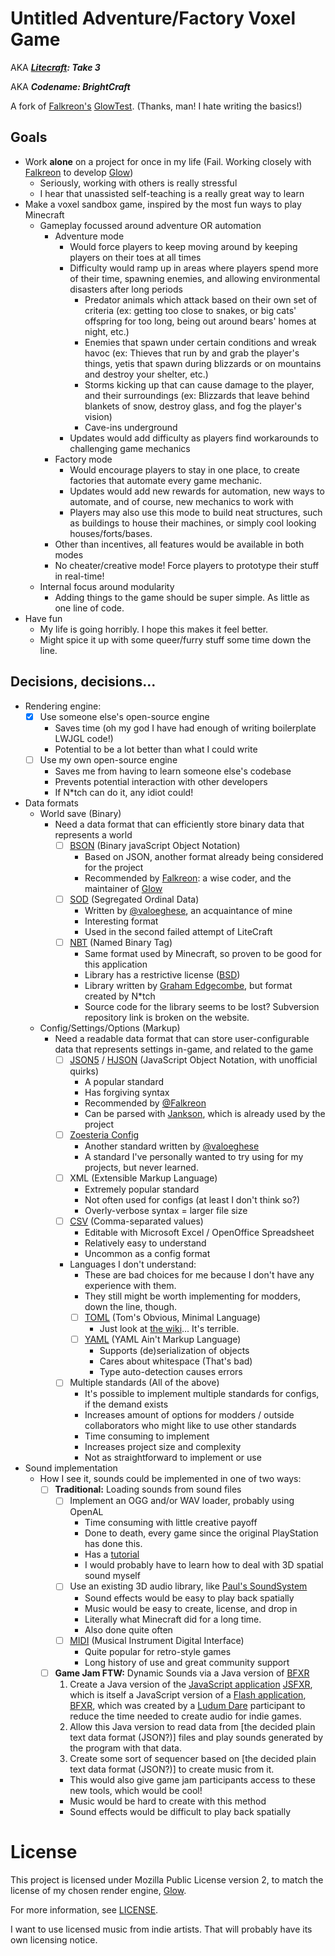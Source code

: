 # Untitled Adventure/Factory Voxel Game

AKA ***[Litecraft](https://github.com/halotroop/LiteCraft): Take 3***

AKA ***Codename: BrightCraft***

A fork of [Falkreon's](https://github.com/falkreon) [GlowTest](https://github.com/falkreon/GlowTest).
(Thanks, man! I hate writing the basics!)

## Goals
 - Work **alone** on a project for once in my life
 (Fail. Working closely with [Falkreon](https://github.com/falkreon)
 to develop [Glow](https://github.com/playsawdust/Glow))
   - Seriously, working with others is really stressful
   - I hear that unassisted self-teaching is a really great way to learn
 - Make a voxel sandbox game, inspired by the most fun ways to play Minecraft
   - Gameplay focussed around adventure OR automation
     - Adventure mode
       - Would force players to keep moving around by keeping players on their toes at all times
       - Difficulty would ramp up in areas where players spend more of their time,
       spawning enemies, and allowing environmental disasters after long periods
         - Predator animals which attack based on their own set of criteria
         (ex: getting too close to snakes, or big cats' offspring for too long,
         being out around bears' homes at night, etc.)
         - Enemies that spawn under certain conditions and wreak havoc
         (ex: Thieves that run by and grab the player's things,
         yetis that spawn during blizzards or on mountains and destroy your shelter, etc.)
         - Storms kicking up that can cause damage to the player, and their surroundings
         (ex: Blizzards that leave behind blankets of snow, destroy glass, and fog the player's vision)
         - Cave-ins underground
       - Updates would add difficulty as players find workarounds to challenging game mechanics
     - Factory mode
       - Would encourage players to stay in one place,
       to create factories that automate every game mechanic.
       - Updates would add new rewards for automation,
       new ways to automate,
       and of course, new mechanics to work with
       - Players may also use this mode to build neat structures, such as buildings to house
       their machines, or simply cool looking houses/forts/bases.
     - Other than incentives, all features would be available in both modes
     - No cheater/creative mode! Force players to prototype their stuff in real-time!
    - Internal focus around modularity
       - Adding things to the game should be super simple. As little as one line of code.
 - Have fun
    - My life is going horribly. I hope this makes it feel better.
    - Might spice it up with some queer/furry stuff some time down the line.

## Decisions, decisions...
 - Rendering engine:
   - [x] Use someone else's open-source engine
     - Saves time (oh my god I have had enough of writing boilerplate LWJGL code!)
     - Potential to be a lot better than what I could write
   - [ ] Use my own open-source engine
     - Saves me from having to learn someone else's codebase
     - Prevents potential interaction with other developers
     - If N*tch can do it, any idiot could!
 - Data formats
   - World save (Binary)
     - Need a data format that can efficiently store binary data that represents a world
       - [ ] [BSON](https://github.com/mongodb/mongo-java-driver) (Binary javaScript Object Notation)
         - Based on JSON, another format already being considered for the project
         - Recommended by [Falkreon](https://github.com/falkreon):
         a wise coder, and the maintainer of [Glow](https://github.com/playsawdust/Glow)
       - [ ] [SOD](https://github.com/valoeghese/SOD-Java) (Segregated Ordinal Data)
         - Written by [@valoeghese](https://github.com/valoeghese), an acquaintance of mine
         - Interesting format
         - Used in the second failed attempt of LiteCraft
       - [ ] [NBT](http://jnbt.sourceforge.net/) (Named Binary Tag)
         - Same format used by Minecraft, so proven to be good for this application
         - Library has a restrictive license ([BSD](http://jnbt.sourceforge.net/LICENSE.TXT))
         - Library written by [Graham Edgecombe](http://www.grahamedgecombe.com/),
         but format created by N*tch
         - Source code for the library seems to be lost? Subversion repository link is broken on the website.
   - Config/Settings/Options (Markup)
     - Need a readable data format that can store user-configurable data
       that represents settings in-game, and related to the game
       - [ ] [JSON5](https://json5.org/) / [HJSON](https://hjson.github.io/)
       (JavaScript Object Notation, with unofficial quirks)
         - A popular standard
         - Has forgiving syntax
         - Recommended by [@Falkreon](https://github.com/falkreon)
         - Can be parsed with [Jankson](https://github.com/falkreon/Jankson),
         which is already used by the project
       - [ ] [Zoesteria Config](https://github.com/valoeghese/ZoestriaConfig)
         - Another standard written by [@valoeghese](https://github.com/valoeghese)
         - A standard I've personally wanted to try using for my projects, but never learned.
       - [ ] XML (Extensible Markup Language)
         - Extremely popular standard
         - Not often used for configs (at least I don't think so?)
         - Overly-verbose syntax = larger file size
       - [ ] [CSV](https://mvnrepository.com/artifact/org.apache.commons/commons-csv/1.1) (Comma-separated values)
         - Editable with Microsoft Excel / OpenOffice Spreadsheet
         - Relatively easy to understand
         - Uncommon as a config format
       - Languages I don't understand:
         - These are bad choices for me because I don't have any experience with them.
         - They still might be worth implementing for modders, down the line, though.
         - [ ] [TOML](https://github.com/mwanji/toml4j) (Tom's Obvious, Minimal Language)
           - Just look at [the wiki](https://en.wikipedia.org/wiki/TOML)... It's terrible.
         - [ ] [YAML](http://yamlbeans.sourceforge.net/) (YAML Ain't Markup Language)
           - Supports (de)serialization of objects
           - Cares about whitespace (That's bad)
           - Type auto-detection causes errors
       - [ ] Multiple standards (All of the above)
         - It's possible to implement multiple standards for configs, if the demand exists
         - Increases amount of options for modders / outside collaborators who might like to use other standards 
         - Time consuming to implement
         - Increases project size and complexity
         - Not as straightforward to implement or use
 - Sound implementation
   - How I see it, sounds could be implemented in one of two ways:
       - [ ] **Traditional:** Loading sounds from sound files
         - [ ] Implement an OGG and/or WAV loader, probably using OpenAL
           - Time consuming with little creative payoff
           - Done to death, every game since the original PlayStation has done this.
           - Has a [tutorial](https://lwjglgamedev.gitbooks.io/3d-game-development-with-lwjgl/content/chapter22/chapter22.html)
           - I would probably have to learn how to deal with 3D spatial sound myself
         - [ ] Use an existing 3D audio library, like [Paul's SoundSystem](https://github.com/kovertopz/Paulscode-SoundSystem)
           - Sound effects would be easy to play back spatially
           - Music would be easy to create, license, and drop in
           - Literally what Minecraft did for a long time.
           - Also done quite often
         - [ ] [MIDI](https://github.com/sparks/themidibus) (Musical Instrument Digital Interface)
           - Quite popular for retro-style games
           - Long history of use and great community support
           
       - [ ] **Game Jam FTW:** Dynamic Sounds via a Java version of [BFXR](https://www.bfxr.net/)
         1) Create a Java version of the [JavaScript application](http://github.grumdrig.com/jsfxr/) [JSFXR](https://github.com/mneubrand/jsfxr),
            which is itself a JavaScript version of a [Flash application](https://www.bfxr.net/), [BFXR](https://github.com/increpare/bfxr),
            which was created by a [Ludum Dare](https://ldjam.com/) participant
            to reduce the time needed to create audio for indie games.
         2) Allow this Java version to read data from [the decided plain text data format (JSON?)] files
            and play sounds generated by the program with that data.
         3) Create some sort of sequencer based on [the decided plain text data format (JSON?)] to create
         music from it.
         - This would also give game jam participants access to these new tools, which would be cool!
         - Music would be hard to create with this method
         - Sound effects would be difficult to play back spatially

 # License
 This project is licensed under Mozilla Public License version 2,
 to match the license of my chosen render engine, [Glow](https://github.com/playsawdust/Glow).
 
 For more information, see [LICENSE](https://github.com/halotroop2288/GlowTest/blob/trunk/LICENSE).
 
 I want to use licensed music from indie artists. That will probably have its own licensing notice.
